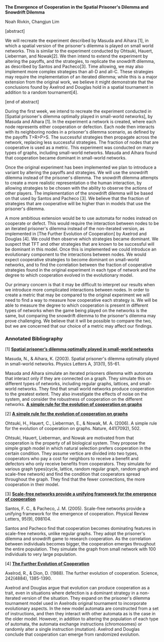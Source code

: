 **The Emergence of Cooperation in the Spatial Prisoner's Dilemma and Snowdrift Dilemma**

Noah Rivkin, Changjun Lim

[abstract]

We will recreate the experiment described by Masuda and Aihara [1], in which a spatial version of the prisoner's dilemma is played on small world networks. This is similar to the experiment conducted by Ohtsuki, Hauert, Lieberman, and Nowak[2]. We then intend to extend the experiment by altering the payoffs, and the strategies, to replicate the snowdrift dilemma, as described by Santos and Pacheco[3]. Time allowing, we may also implement more complex strategies than all-D and all-C. These strategies may require the implementation of an iterated dilemma; while this is a major extension from the original work, we believe it might demonstrate that the conclusions found by Axelrod and Douglas hold in a spatial tournament in addition to a random tournament[4].

[end of abstract]

During the first week, we intend to recreate the experiment conducted in [Spatial prisoner's dilemma optimally played in small-world networks], by Masuda and Aihara [1]. In the experiment a network is created, where each node represents either cooperation or defection. Each node then interacts with its neighboring nodes in a prisoner's dilemma scenario, as defined by the payoffs T>R>P>S. The successful strategies then propagate across the network, replacing less successful strategies. The fraction of nodes that are cooperative is used as a metric. This experiment was conducted on many types of graphs, including small-world networks. Masuda and Aihara found that cooperation became dominant in small-world networks.

Once the original experiment has been implemented we plan to introduce a variant by altering the payoffs and strategies. We will use the snowdrift dilemma instead of the prisoner's dilemma. The snowdrift dilemma attempts to create a more realistic representation o the human interaction, by allowing strategies to be chosen with the ability to observe the actions of other players. The implementation of the snowdrift dilemma will be based on that used by Santos and Pacheco [3]. We believe that the fraction of strategies that are cooperative will be higher than in models that use the prisoner's dilemma.

A more ambitious extension would be to use automata for nodes instead on cooperate or defect. This would require the interaction between nodes to be an iterated prisoner's dilemma instead of the non-iterated version, as implemented in [The Further Evolution of Cooperation] by Axelrod and Douglas [4]. We could then observe which strategies became dominant. We suspect that TFT and other strategies that are known to be successful will be dominant in this model. Once this is implemented we could introduce an evolutionary component to the interactions between nodes. We would expect cooperative strategies to become dominant on small-world networks, and to find the correlation between the fraction of cooperative strategies found in the original experiment in each type of network and the degree to which cooperation evolved in the evolutionary model.


Our primary concern is that it may be difficult to interpret our results when we introduce more complicated interactions between nodes. In order to create a metric that may be compared to the original experiment we will need to find a way to measure how cooperative each strategy is. We will be able to measure the degree to which cooperation is present in different types of networks when the game being played on the networks is the same, but comparing the snowdrift dilemma to the prisoner's dilemma may prove challenging. We believe that it will be possible to compare the two, but we are concerned that our choice of a metric may affect our findings.




### Annotated Bibliography

[1] [**Spatial prisoner’s dilemma optimally played in small-world networks**](http://www.sciencedirect.com/science/article/pii/S0375960103006935#bBIB002)

Masuda, N., & Aihara, K. (2003). Spatial prisoner's dilemma optimally played in small-world networks. Physics Letters A, 313(1), 55-61.

Masuda and Aihara simulate an iterated prisoners dilemma with automata that interact only if they are connected on a graph. They simulate this on different types of networks, including regular graphs, lattices, and small-world networks. They find that small world networks produce cooperation to the greatest extent. They also investigate the effects of noise on the system, and consider the robustness of cooperation on the different networks. [**A simple rule for the evolution of cooperation on graphs**](https://www.ncbi.nlm.nih.gov/pmc/articles/PMC2430087/)

[2] [**A simple rule for the evolution of cooperation on graphs**](https://www.ncbi.nlm.nih.gov/pmc/articles/PMC2430087/)

Ohtsuki, H., Hauert, C., Lieberman, E., & Nowak, M. A. (2006). A simple rule for the evolution of cooperation on graphs. Nature, 441(7092), 502.

Ohtsuki, Hauert, Lieberman, and Nowak are motivated from that cooperation is the property of all biological system. They propose the simple graph model in which natural selection prefers cooperation in the certain condition. They assume vertice are divided into two types, cooperators who pay a cost for neighbors to receive a benefit and defectors who only receive benefits from cooperators. They simulate for various graph types(cycle, lattice, random regular graph, random graph and scale-free network) and find the condition that cooperators spread throughout the graph. They find that the fewer connections, the more cooperation in their model.


[3] [**Scale-free networks provide a unifying framework for the emergence of cooperation**](https://journals.aps.org/prl/abstract/10.1103/PhysRevLett.95.098104)

Santos, F. C., & Pacheco, J. M. (2005). Scale-free networks provide a unifying framework for the emergence of cooperation. Physical Review Letters, 95(9), 098104.

Santos and Pacheco find that cooperation becomes dominating features in scale-free networks, unlike regular graphs. They adopt the prisoner's dilemma and snowdrift game to research cooperation. As the correlation between individuals becomes bigger, the cooperation emerges throughout the entire population. They simulate the graph from small network with 100 individuals to very large population.


[4] [**The Further Evolution of Cooperation**](http://www.jstor.org/stable/1702320)

Axelrod, R., & Dion, D. (1988). The further evolution of cooperation. Science, 242(4884), 1385-1390.

Axelrod and Douglas argue that evolution can produce cooperation as a trait, even in situations where defection is a dominant strategy in a non-iterated version of the situation. They expand on the prisoner's dilemma tournament model used in Axelrods original tournament to incorporate evolutionary aspects. In the new model automata are constructed from a set of instructions, and then they interact with other automata as is the case in the older model. However, in addition to altering the population of each type of automata, the automata exchange instructions (chromosomes) or randomly alter a single instruction (mutation). Axelrod and Douglas conclude that cooperation can emerge from randomized evolution.

